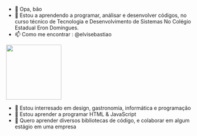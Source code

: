 - 👋 Opa, bão
- 👾 Estou a aprendendo a programar, análisar e desenvolver códigos, no curso técnico de Tecnologia e Desenvolvimento de Sistemas
     No Colégio Estadual Eron Domingues.
- 📫 Como me encontrar : @elvisebastiao


<img src="https://static.vecteezy.com/system/resources/thumbnails/011/887/899/small/memphis-round-confetti-festive-background-in-cyan-blue-pink-and-yellow-childish-pattern-and-bokeh-confetti-circles-decoration-holiday-background-free-png.png" width="150px">

- 👀 Estou interresado em design, gastronomia, informática e programação
- 🌱 Estou aprender a programar HTML & JavaScript
- 💞️  Quero aprender diversos bibliotecas de código, e colaborar em algum estágio em uma empresa
